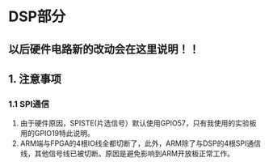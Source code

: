 # DSP部分
**以后硬件电路新的改动会在这里说明！！**
----
## 1. 注意事项
### 1.1 SPI通信
1. 由于硬件原因，SPISTE(片选信号）默认使用GPIO57，只有我使用的实验板用的GPIO19特此说明。
2. ARM端与FPGA的4根IO线全都切断了，此外，ARM除了与DSP的4根SPI通信线，其他信号线已被切断。原因是避免影响到ARM开放板正常工作。